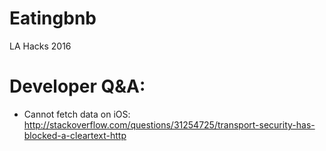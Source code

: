# Eatingbnb
LA Hacks 2016

# Developer Q&A:
- Cannot fetch data on iOS:
http://stackoverflow.com/questions/31254725/transport-security-has-blocked-a-cleartext-http
